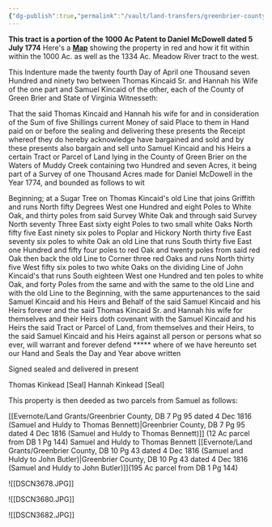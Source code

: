 ```yaml
---
{"dg-publish":true,"permalink":"/vault/land-transfers/greenbrier-county-db-1-pg-144-dated-24-apr-1792-thomas-and-hannah-to-samuel/","tags":["Thomas-Kincaid","Samuel-Kincaid","Hannah-Tincher","Meadow-River","greenbrier"]}
---
```


**This tract is a portion of the 1000 Ac Patent to Daniel McDowell dated 5 July 1774**
Here's a **[Map](https://drive.google.com/open?id=1Ovf8lrLFB4BTWTWKfye1fDldFYQ&usp=sharing)** showing the property in red and how it fit within within the 1000 Ac. as well as the 1334 Ac. Meadow River tract to the west.

This Indenture made the twenty fourth Day of April one Thousand seven Hundred and ninety two between Thomas Kincaid Sr. and Hannah his Wife of the one part and Samuel Kincaid of the other, each of the County of Green Brier and State of Virginia Witnesseth:

That the said Thomas Kincaid and Hannah his wife for and in consideration of the Sum of five Shillings current Money of said Place to them in Hand paid on or before the sealing and delivering these presents the Receipt whereof they do hereby acknowledge have bargained and sold and by these presents also bargain and sell unto Samuel Kincaid and his Heirs a certain Tract or Parcel of Land lying in the County of Green Brier on the Waters of Muddy Creek containing two Hundred and seven Acres, it being part of a Survey of one Thousand Acres made for Daniel McDowell in the Year 1774, and bounded as follows to wit

Beginning; at a Sugar Tree on Thomas Kincaid's old Line that joins Griffith and runs North fifty Degrees West one Hundred and eight Poles to White Oak, and thirty poles from said Survey White Oak and through said Survey North seventy Three East sixty eight Poles to two small white Oaks North fifty five East ninety six poles to Poplar and Hickory North thirty five East seventy six poles to white Oak an old Line that runs South thirty five East one Hundred and fifty four poles to red Oak and twenty poles from said red Oak then back the old Line to Corner three red Oaks and runs North thirty five West fifty six poles to two white Oaks on the dividing Line of John Kincaid's that runs South eighteen West one Hundred and ten poles to white Oak, and forty Poles from the same and with the same to the old Line and with the old Line to the Beginning, with the same appurtenances to the said Samuel Kincaid and his Heirs and Behalf of the said Samuel Kincaid and his Heirs forever and the said Thomas Kincaid Sr. and Hannah his wife for themselves and their Heirs doth covenant with the Samuel Kincaid and his Heirs the said Tract or Parcel of Land, from themselves and their Heirs, to the said Samuel Kincaid and his Heirs against all person or persons what so ever, will warrant and forever defend \*\*\*\*\* where of we have hereunto set our Hand and Seals the Day and Year above written

Signed sealed and delivered
in present

Thomas Kinkead \[Seal\]
Hannah Kinkead \[Seal\]

This property is then deeded as two parcels from Samuel as follows:

[[Evernote/Land Grants/Greenbrier County, DB 7 Pg 95 dated 4 Dec 1816 (Samuel and Huldy to Thomas Bennett)\|Greenbrier County, DB 7 Pg 95 dated 4 Dec 1816 (Samuel and Huldy to Thomas Bennett)]] (12 Ac parcel from DB 1 Pg 144) Samuel and Huldy to Thomas Bennett
[[Evernote/Land Grants/Greenbrier County, DB 10 Pg 43 dated 4 Dec 1816 (Samuel and Huldy to John Butler)\|Greenbrier County, DB 10 Pg 43 dated 4 Dec 1816 (Samuel and Huldy to John Butler)]](195 Ac parcel from DB 1 Pg 144)

![[DSCN3678.JPG]]

![[DSCN3680.JPG]]

![[DSCN3682.JPG]]
